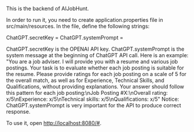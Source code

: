 This is the backend of AIJobHunt.

In order to run it, you need to create application.properties file in src/main/resources. In the file, define the following strings: 

ChatGPT.secretKey =
ChatGPT.systemPrompt =

ChatGPT.secretKey is the OPENAI API key.
ChatGPT.systemPrompt is the system message at the beginning of ChatGPT API call. Here is an example: "You are a job adviser. I will provide you with a resume and various job postings. Your task is to evaluate whether each job posting is suitable for the resume. Please provide ratings for each job posting on a scale of 5 for the overall match, as well as for Experience, Technical Skills, and Qualifications, without providing explanations. Your answer should follow this pattern for each job posting:\nJob Posting #X:\nOverall rating: x/5\nExperience: x/5\nTechnical skills: x/5\nQualifications: x/5"
Notice: ChatGPT.systemPrompt is very important for the API to produce correct response.

To use it, open [http://localhost:8080/#](http://localhost:8080/#).